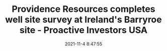 ---
"title": "Providence Resources completes well site survey at Ireland's Barryroe site - Proactive Investors USA"
"date": "2021-11-4 8:47:55"
"feed_name": "GOOGLENEWSDRILLING"
"feed_website": "https://news.google.com/search?q=drilling%2Bincident&hl=en-US&gl=US&ceid=US:en"
"feed_rss": "https://news.google.com/rss/search?q=drilling%2Bincident&hl=en-US&gl=US&ceid=US:en"
"link": "https://www.proactiveinvestors.com/companies/news/965252/providence-resources-completes-well-site-survey-at-ireland-s-barryroe-site-965252.html"
"source": "{'href': 'https://www.proactiveinvestors.com', 'title': 'Proactive Investors USA'}"
"file": "_posts/2021-1-1-f1960f1ab4eb0975ae46d135b6726836fabb6a76.md"
"accident": "0"
"drilling": "0"
"dead": "0"
"injured": "0"
"arrested": "0"
"place": "unknown place"
"where": "unknown site"
"causes": "unknown"
"place_uri": "unknown place"
---